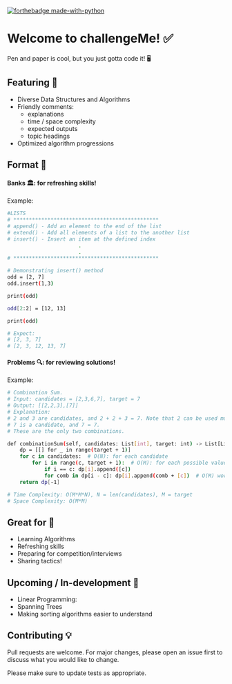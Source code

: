 [![forthebadge made-with-python](http://ForTheBadge.com/images/badges/made-with-python.svg)](https://www.python.org/)

# Welcome to challengeMe! :white_check_mark:

Pen and paper is cool, but you just gotta code it! :desktop_computer:

## Featuring 	:pushpin:

* Diverse Data Structures and Algorithms
* Friendly comments:
  * explanations
  * time / space complexity
  * expected outputs
  * topic headings
* Optimized algorithm progressions
## Format :bookmark_tabs:

#### Banks :classical_building:: for refreshing skills!
Example:
```bash
#LISTS
# ***********************************************
# append() - Add an element to the end of the list
# extend() - Add all elements of a list to the another list
# insert() - Insert an item at the defined index
                       .
                       .
# ***********************************************

# Demonstrating insert() method
odd = [2, 7]
odd.insert(1,3)

print(odd)

odd[2:2] = [12, 13]

print(odd)

# Expect:
# [2, 3, 7]
# [2, 3, 12, 13, 7]
```

#### Problems :mag:: for reviewing solutions!
Example:
```bash
# Combination Sum.
# Input: candidates = [2,3,6,7], target = 7
# Output: [[2,2,3],[7]]
# Explanation:
# 2 and 3 are candidates, and 2 + 2 + 3 = 7. Note that 2 can be used multiple times.
# 7 is a candidate, and 7 = 7.
# These are the only two combinations.

def combinationSum(self, candidates: List[int], target: int) -> List[List[int]]:
    dp = [[] for _ in range(target + 1)]
    for c in candidates:  # O(N): for each candidate
        for i in range(c, target + 1):  # O(M): for each possible value <= target
            if i == c: dp[i].append([c])
            for comb in dp[i - c]: dp[i].append(comb + [c])  # O(M) worst: for each combination
    return dp[-1]

# Time Complexity: O(M*M*N), N = len(candidates), M = target
# Space Complexity: O(M*M)
```
## Great for 	:monocle_face:

* Learning Algorithms
* Refreshing skills
* Preparing for competition/interviews
* Sharing tactics!

## Upcoming / In-development :construction_worker:
* Linear Programming:
* Spanning Trees
* Making sorting algorithms easier to understand

## Contributing :bulb:
Pull requests are welcome. For major changes, please open an issue first to discuss what you would like to change.

Please make sure to update tests as appropriate.


